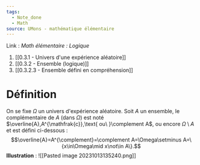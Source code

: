 ```yaml
---
tags:
  - Note_done
  - Math
source: UMons - mathématique élémentaire
---
```


Link : 
_Math élémentaire : Logique_
1. [[0.3.1 - Univers d'une expérience aléatoire]]
1. [[0.3.2 - Ensemble (logique)]]
2. [[0.3.2.3 - Ensemble défini en compréhension]]

# Définition
On se fixe $Ω$ un univers d'expérience aléatoire. 
Soit $A$ un ensemble, le complémentaire de $A$ (dans $Ω$) est noté $\overline{A},A^{\mathfrak{c}},\text{ ou\ }\complement A$, ou encore $Ω \setminus A$ et est défini ci-dessous : $$\overline{A}=A^{\complement}=\complement A=\Omega\setminus A=\{x\in\Omega\mid x\not\in A\}.$$
**Illustration** :
![[Pasted image 20231013135240.png]]